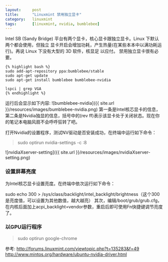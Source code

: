 ```yaml
---
layout:		post
title:  	"Linuxmint 禁用独立显卡"
category: 	linuxmint
tags:		[linuxmint, nvidia, bumblebee]
---
```

Intel SB (Sandy Bridge) 平台有两个显卡，核心显卡跟独立显卡。Linux 下默认两个都会使用，但独立
显卡开启会增加功耗，产生热量(在某些本本中以满功耗运行)。再说 Linux 下没有大型的 3D 软件，核显足
以应付。 禁用独立显卡很有必要。

	{% highlight bash %}
	sudo add-apt-repository ppa:bumblebee/stable
	sudo apt-get update
	sudo apt-get install bumblebee bumblebee-nvidia

	lspci | grep VGA
	{% endhighlight %}
	
运行后会显示如下内容:
![bumblebee-nvidia]({{ site.url }}/resources/images/bumblebee-nvidia.png)
第一条是Intel核芯显卡的信息，第二条是Nvidia独显的信息，括号中的(rev ff)表示该显卡处于关闭状态。现在你的笔记本电脑风扇不会呼呼狂转了吧。


打开Nvidia的设置程序，测试NV驱动是否安装成功，在终端中运行如下命令：

>sudo optirun nvidia-settings -c :8

![nvidiaXserver-setting]({{ site.url }}/resources/images/nvidiaXserver-setting.png)

### 设置屏幕亮度
为Intel核芯显卡设置亮度。在终端中依次运行如下命令：

sudo echo 300 > /sys/class/backlight/intel_backlight/brightness（这个300是亮度值，可以设置为其他数值，越大越亮）
其次，编辑/boot/grub/grub.cfg，在内核后面加上acpi_backlight=vendor参数，重启后即可使用Fn快捷键调节亮度了。

### 以GPU运行程序
> sudo optirun google-chrome

参考:
http://forums.linuxmint.com/viewtopic.php?t=135283&f=49
http://www.mintos.org/hardware/ubuntu-nvidia-driver.html

